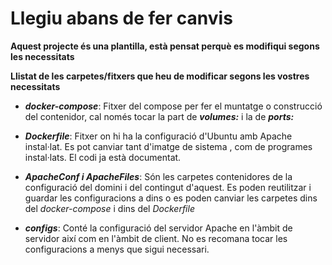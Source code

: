 # Llegiu abans de fer canvis

**Aquest projecte és una plantilla, està pensat perquè es modifiqui segons les necessitats**

**Llistat de les carpetes/fitxers que heu de modificar segons les vostres necessitats**

- **_docker-compose_**: Fitxer del compose per fer el muntatge o construcció del contenidor, cal només tocar la part de **_volumes:_** i la de **_ports:_**

- **_Dockerfile_**: Fitxer on hi ha la configuració d'Ubuntu amb Apache instal·lat. Es pot canviar tant d'imatge de sistema , com de programes instal·lats. El codi ja està documentat.

- **_ApacheConf i ApacheFiles_**: Són les carpetes contenidores de la configuració del domini i del contingut d'aquest. Es poden reutilitzar i guardar les configuracions a dins o es poden canviar les carpetes dins del _docker-compose_ i dins del _Dockerfile_


- **_configs_**: Conté la configuració del servidor Apache en l'àmbit de servidor així com en l'àmbit de client. No es recomana tocar les configuracions a menys que sigui necessari.